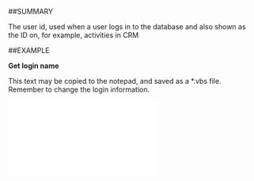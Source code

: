 

##SUMMARY


The user id, used when a user logs in to the database and also shown as the ID on, for example, activities in CRM



##EXAMPLE

**Get login name**

This text may be copied to the notepad, and saved as a *.vbs file. Remember to change the login information.

![](../../Examples/vbs/SOAssociate.LoginName.vbs.txt)





